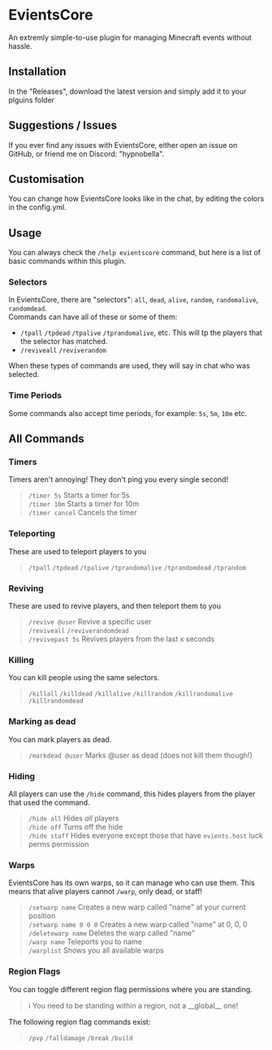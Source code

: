 # EvientsCore
An extremly simple-to-use plugin for managing Minecraft events without hassle.
## Installation
In the "Releases", download the latest version and simply add it to your plguins folder
## Suggestions / Issues
If you ever find any issues with EvientsCore, either open an issue on GitHub, or friend me on Discord: "hypnobella".
## Customisation
You can change how EvientsCore looks like in the chat, by editing the colors in the config.yml.
## Usage
You can always check the `/help evientscore` command, but here is a list of basic commands within this plugin.
### Selectors
In EvientsCore, there are "selectors": `all`, `dead`, `alive`, `random`, `randomalive`, `randomdead`.  
Commands can have all of these or some of them:

- `/tpall` `/tpdead` `/tpalive` `/tprandomalive`, etc. This will tp the players that the selector has matched.
- `/reviveall` `/reviverandom`

When these types of commands are used, they will say in chat who was selected.
### Time Periods
Some commands also accept time periods, for example: `5s`, `5m`, `10m` etc.
## All Commands
### Timers
Timers aren't annoying! They don't ping you every single second!
> `/timer 5s` Starts a timer for 5s  
> `/timer 10m` Starts a timer for 10m  
> `/timer cancel` Cancels the timer  
### Teleporting
These are used to teleport players to you
> `/tpall` `/tpdead` `/tpalive` `/tprandomalive` `/tprandomdead` `/tprandom`  
### Reviving
These are used to revive players, and then teleport them to you
> `/revive @user` Revive a specific user  
> `/reviveall` `/reviverandomdead`  
> `/revivepast 5s` Revives players from the last x seconds  
### Killing
You can kill people using the same selectors.
> `/killall` `/killdead` `/killalive` `/killrandom` `/killrandomalive` `/killrandomdead`  
### Marking as dead
You can mark players as dead.
> `/markdead @user` Marks @user as dead (does not kill them though!)  
### Hiding
All players can use the `/hide` command, this hides players from the player that used the command.
> `/hide all` Hides *all* players  
> `/hide off` Turns off the hide  
> `/hide staff` Hides everyone except those that have `evients.host` luck perms permission  
### Warps
EvientsCore has its own warps, so it can manage who can use them. This means that alive players cannot `/warp`, only dead, or staff!
> `/setwarp name` Creates a new warp called "name" at your current position  
> `/setwarp name 0 0 0` Creates a new warp called "name" at 0, 0, 0  
> `/deletewarp name` Deletes the warp called "name"  
> `/warp name` Teleports you to name  
> `/warplist` Shows you all available warps  
### Region Flags
You can toggle different region flag permissions where you are standing.
> ℹ️ You need to be standing within a region, not a \_\_global\_\_ one!

The following region flag commands exist:
> `/pvp` `/falldamage` `/break` `/build`